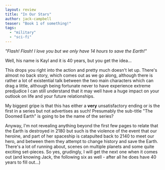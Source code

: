 ```yaml
---
layout: review
title: "In Our Stars"
author: jack-campbell
teaser: "Book 1 of something!"
tags:
  - "military"
  - "sci-fi"
---
```


*"Flash! Flash! I love you but we only have 14 hours to save the Earth!"*

Well, his name is Kayl and it is 40 years, but you get the idea...

This drops you right into the action and pretty much doesn't let up. There's
almost no back story, which comes out as we go along, although there is rather
a lot of existential talk between the two main characters which can drag a little,
although being fortunate never to have experience extreme predjudice I can still
understand that it may well have a huge impact on your outlook on life and your
future relationships.

My biggest gripe is that this has either a **very** unsatisfactory ending or is
the first in a series but not advertises as such! Presumably the sub-title "The
Doomed Earth" is going to be the name of the series?

Anyway, I'm not revealing anything beyond the first few pages to relate that the
Earth is destroyed in 2180 but such is the violence of the event that our
heroine, and part of her spaceship is catapulted back to 2140 to meet our hero, and
between them they attempt to change history and save the Earth. There's a lot of
running about, scenes on multiple planets and some quite exciting set-pieces. So yes,
grudingly, I will get the next one when it comes out (and knowing Jack, the following
six as well - after all he does have 40 years to fill out...)
